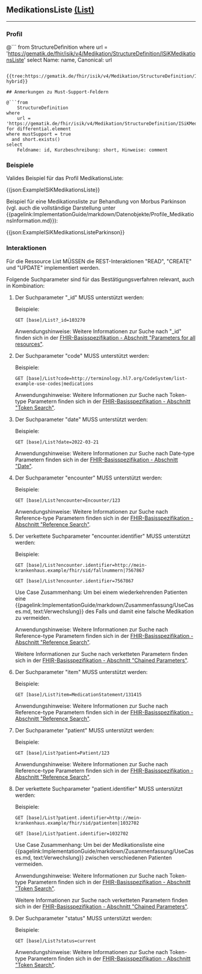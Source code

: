 ## MedikationsListe [(List)](https://www.hl7.org/fhir/R4/list.html)

---

### Profil

@```
from StructureDefinition where url = 'https://gematik.de/fhir/isik/v4/Medikation/StructureDefinition/ISiKMedikationsListe' select Name: name, Canonical: url
```

{{tree:https://gematik.de/fhir/isik/v4/Medikation/StructureDefinition/ISiKMedikationsListe, hybrid}}

## Anmerkungen zu Must-Support-Feldern

@```from
	StructureDefinition
where
    url = 'https://gematik.de/fhir/isik/v4/Medikation/StructureDefinition/ISiKMedikationsListe'
for differential.element
where mustSupport = true
  and short.exists()
select
	Feldname: id, Kurzbeschreibung: short, Hinweise: comment
```

### Beispiele

Valides Beispiel für das Profil MedikationsListe:

{{json:ExampleISiKMedikationsListe}}

Beispiel für eine Medikationsliste zur Behandlung von Morbus Parkinson (vgl. auch die vollständige Darstellung unter {{pagelink:ImplementationGuide/markdown/Datenobjekte/Profile_MedikationsInformation.md}}):

{{json:ExampleISiKMedikationsListeParkinson}}

### Interaktionen

Für die Ressource List MÜSSEN die REST-Interaktionen "READ", "CREATE" und "UPDATE" implementiert werden.

Folgende Suchparameter sind für das Bestätigungsverfahren relevant, auch in Kombination:

1. Der Suchparameter "_id" MUSS unterstützt werden:

    Beispiele:

    ```GET [base]/List?_id=103270```

    Anwendungshinweise: Weitere Informationen zur Suche nach "_id" finden sich in der [FHIR-Basisspezifikation - Abschnitt "Parameters for all resources"](https://hl7.org/fhir/R4/search.html#all).

1. Der Suchparameter "code" MUSS unterstützt werden:

   Beispiele:

   ```GET [base]/List?code=http://terminology.hl7.org/CodeSystem/list-example-use-codes|medications```

   Anwendungshinweise: Weitere Informationen zur Suche nach Token-type Parametern finden sich in der [FHIR-Basisspezifikation - Abschnitt "Token Search"](https://hl7.org/fhir/R4/search.html#token).

 1. Der Suchparameter "date" MUSS unterstützt werden:

    Beispiele:

    ```GET [base]/List?date=2022-03-21```

    Anwendungshinweise: Weitere Informationen zur Suche nach Date-type Parametern finden sich in der [FHIR-Basisspezifikation - Abschnitt "Date"](https://hl7.org/fhir/R4/search.html#date).

1. Der Suchparameter "encounter" MUSS unterstützt werden:

   Beispiele:

    ```GET [base]/List?encounter=Encounter/123```

    Anwendungshinweise: Weitere Informationen zur Suche nach Reference-type Parametern finden sich in der [FHIR-Basisspezifikation - Abschnitt "Reference Search"](https://www.hl7.org/fhir/R4/search.html#reference).

1. Der verkettete Suchparameter "encounter.identifier" MUSS unterstützt werden:

   Beispiele:

   ```GET [base]/List?encounter.identifier=http://mein-krankenhaus.example/fhir/sid/fallnummern|7567867```

	 ```GET [base]/List?encounter.identifier=7567867```

   Use Case Zusammenhang: Um bei einem wiederkehrenden Patienten eine {{pagelink:ImplementationGuide/markdown/Zusammenfassung/UseCases.md, text:Verwechslung}} des Falls und damit eine falsche Medikation zu vermeiden.

   Anwendungshinweise: Weitere Informationen zur Suche nach Reference-type Parametern finden sich in der [FHIR-Basisspezifikation - Abschnitt "Reference Search"](https://www.hl7.org/fhir/R4/search.html#reference).

	 Weitere Informationen zur Suche nach verketteten Parametern finden sich in der [FHIR-Basisspezifikation - Abschnitt "Chained Parameters"](https://hl7.org/fhir/R4/search.html#chaining).

1. Der Suchparameter "item" MUSS unterstützt werden:

    Beispiele:

     ```GET [base]/List?item=MedicationStatement/131415```

     Anwendungshinweise: Weitere Informationen zur Suche nach Reference-type Parametern finden sich in der [FHIR-Basisspezifikation - Abschnitt "Reference Search"](https://www.hl7.org/fhir/R4/search.html#reference).


1. Der Suchparameter "patient" MUSS unterstützt werden:

   Beispiele:

    ```GET [base]/List?patient=Patient/123```

    Anwendungshinweise: Weitere Informationen zur Suche nach Reference-type Parametern finden sich in der [FHIR-Basisspezifikation - Abschnitt "Reference Search"](https://www.hl7.org/fhir/R4/search.html#reference).

1. Der verkettete Suchparameter "patient.identifier" MUSS unterstützt werden:

    Beispiele:

    ```GET [base]/List?patient.identifier=http://mein-krankenhaus.example/fhir/sid/patienten|1032702```

    ```GET [base]/List?patient.identifier=1032702```

    Use Case Zusammenhang: Um bei der Medikationsliste eine {{pagelink:ImplementationGuide/markdown/Zusammenfassung/UseCases.md, text:Verwechslung}} zwischen verschiedenen Patienten vermeiden.
    
    Anwendungshinweise: Weitere Informationen zur Suche nach Token-type Parametern finden sich in der [FHIR-Basisspezifikation - Abschnitt "Token Search"](https://hl7.org/fhir/R4/search.html#token).

	  Weitere Informationen zur Suche nach verketteten Parametern finden sich in der [FHIR-Basisspezifikation - Abschnitt "Chained Parameters"](https://hl7.org/fhir/R4/search.html#chaining).

1. Der Suchparameter "status" MUSS unterstützt werden:

    Beispiele:

    ```GET [base]/List?status=current```

    Anwendungshinweise: Weitere Informationen zur Suche nach Token-type Parametern finden sich in der [FHIR-Basisspezifikation - Abschnitt "Token Search"](https://hl7.org/fhir/R4/search.html#token).
